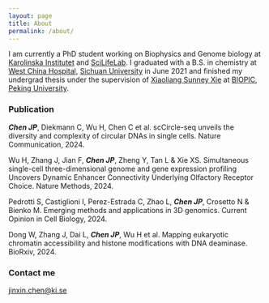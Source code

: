 ```yaml
---
layout: page
title: About
permalink: /about/
---
```


I am currently a PhD student working on Biophysics and Genome biology at [Karolinska Institutet](https://ki.se/) and [SciLifeLab](https://www.scilifelab.se/). I graduated with a B.S. in chemistry at [West China Hospital](https://www.wchscu.cn/Home.html), [Sichuan University](https://www.scu.edu.cn/) in June 2021 and finished my undergrad thesis under the supervision of [Xiaoliang Sunney Xie](https://en.wikipedia.org/wiki/Xiaoliang_Sunney_Xie) at [BIOPIC](https://biopic.pku.edu.cn/en/), [Peking University](https://english.pku.edu.cn/).

### Publication

<i><b>Chen JP</b></i>, Diekmann C, Wu H, Chen C et al. scCircle-seq unveils the diversity and complexity of circular DNAs in single cells. Nature Communication, 2024.

Wu H, Zhang J, Jian F, <i><b>Chen JP</b></i>, Zheng Y, Tan L & Xie XS. Simultaneous single-cell three-dimensional genome and gene expression profiling Uncovers Dynamic Enhancer Connectivity Underlying Olfactory Receptor Choice. Nature Methods, 2024.

Pedrotti S, Castiglioni I, Perez-Estrada C, Zhao L, <i><b>Chen JP</b></i>, Crosetto N & Bienko M. Emerging methods and applications in 3D genomics. Current Opinion in Cell Biology, 2024.

Dong W, Zhang J, Dai L, <i><b>Chen JP</b></i>, Wu H et al. Mapping eukaryotic chromatin accessibility and histone modifications with DNA deaminase. BioRxiv, 2024.

### Contact me

[jinxin.chen@ki.se](jinxin.chen@ki.se)
